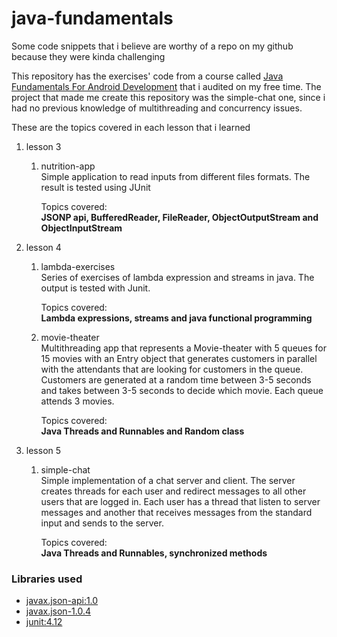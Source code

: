 # java-fundamentals

Some code snippets that i believe are worthy of a repo on my github because they were kinda challenging 

This repository has the exercises' code from a course called [Java Fundamentals For Android Development](https://www.edx.org/course/java-fundamentals-android-development-galileox-caad001x-2) that i audited on my free time. The project that made me create this repository
was the simple-chat one, since i had no previous knowledge of multithreading and concurrency issues.

These are the topics covered in each lesson that i learned

1. lesson 3
	1. nutrition-app  
		Simple application to read inputs from different files formats. The result is tested using JUnit

		Topics covered:   
		**JSONP api, BufferedReader, FileReader, ObjectOutputStream and ObjectInputStream**
1. lesson 4
	1. lambda-exercises  
		Series of exercises of lambda expression and streams in java. The output is tested with Junit.

		Topics covered:  
		**Lambda expressions, streams and java functional programming**
	1. movie-theater  
		Multithreading app that represents a Movie-theater with 5 queues for 15 movies with an Entry object that generates 
		customers in parallel with the attendants that are looking for customers in the queue. Customers are generated at a 
		random time between 3-5 seconds and takes between 3-5 seconds to decide which movie. Each queue attends 3 movies.

		Topics covered:  
		**Java Threads and Runnables and Random class**
1. lesson 5
	1. simple-chat  
		Simple implementation of a chat server and client. The server creates threads for each user and redirect messages to all 
		other users that are logged in. Each user has a thread that listen to server messages and another that receives messages from 
		the standard input and sends to the server.

		Topics covered:  
		**Java Threads and Runnables, synchronized methods**


### Libraries used
* [javax.json-api:1.0](https://mvnrepository.com/artifact/javax.json/javax.json-api)
* [javax.json-1.0.4](https://javaee.github.io/jsonp/download.html)
* [junit:4.12](https://mvnrepository.com/artifact/junit/junit/4.12)
